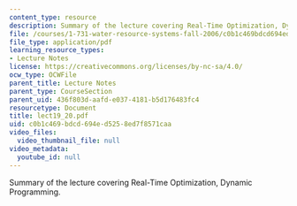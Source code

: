 ```yaml
---
content_type: resource
description: Summary of the lecture covering Real-Time Optimization, Dynamic Programming.
file: /courses/1-731-water-resource-systems-fall-2006/c0b1c469bdcd694ed5258ed7f8571caa_lect19_20.pdf
file_type: application/pdf
learning_resource_types:
- Lecture Notes
license: https://creativecommons.org/licenses/by-nc-sa/4.0/
ocw_type: OCWFile
parent_title: Lecture Notes
parent_type: CourseSection
parent_uid: 436f803d-aafd-e037-4181-b5d176483fc4
resourcetype: Document
title: lect19_20.pdf
uid: c0b1c469-bdcd-694e-d525-8ed7f8571caa
video_files:
  video_thumbnail_file: null
video_metadata:
  youtube_id: null
---
```

Summary of the lecture covering Real-Time Optimization, Dynamic Programming.